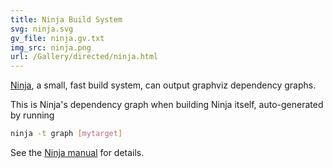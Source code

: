 ```yaml
---
title: Ninja Build System
svg: ninja.svg
gv_file: ninja.gv.txt
img_src: ninja.png
url: /Gallery/directed/ninja.html
---
```

[Ninja](https://ninja-build.org/), a small, fast build system, can output graphviz dependency graphs.

This is Ninja's dependency graph when building Ninja itself, auto-generated by running

```bash
ninja -t graph [mytarget]
```

See the [Ninja manual](https://ninja-build.org/manual.html) for details.
